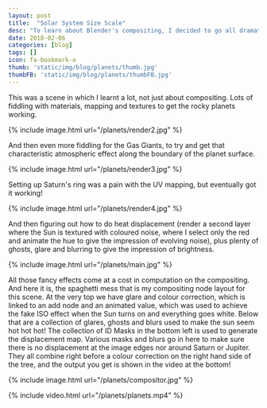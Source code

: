 ```yaml
---
layout: post
title:  "Solar System Size Scale"
desc: "To learn about Blender's compositing, I decided to go all dramatic in an astronomical way"
date: 2018-02-06
categories: [blog]
tags: []
icon: fa-bookmark-o
thumb: 'static/img/blog/planets/thumb.jpg'
thumbFB: 'static/img/blog/planets/thumbFB.jpg'
---
```


This was a scene in which I learnt a lot, not just about compositing. Lots of fiddling with materials, mapping
and textures to get the rocky planets working.

{% include image.html url="/planets/render2.jpg"  %}

And then even more fiddling for the Gas Giants, to try and get that characteristic atmospheric effect
along the boundary of the planet surface. 

{% include image.html url="/planets/render3.jpg"  %}

Setting up Saturn's ring was a pain with the UV mapping, but eventually got it working!

{% include image.html url="/planets/render4.jpg"  %}

And then figuring out how to do heat displacement (render a second layer where the Sun is textured
with coloured noise, where I select only the red and animate the hue to give the impression of evolving noise), 
plus plenty of ghosts, glare and blurring to give the impression of brightness.

{% include image.html url="/planets/main.jpg"  %}

All those fancy effects come at a cost in computation on the compositing. And here it is, the spaghetti mess
that is my compositing node layout for this scene. At the very top we have glare and colour correction, which
is linked to an add node and an animated value, which was used to achieve the fake ISO effect when the Sun turns
on and everything goes white. Below that are a collection of glares, ghosts and blurs used to make the sun seem hot hot hot!
The collection of ID Masks in the bottom left is used to generate the displacement map. Various masks and blurs go in
here to make sure there is no displacement at the image edges nor around Saturn or Jupiter. They all
combine right before a colour correction on the right hand side of the tree, and the output you get is shown in the video 
at the bottom!

{% include image.html url="/planets/compositor.jpg"  %}


{% include video.html url="/planets/planets.mp4"  %}

